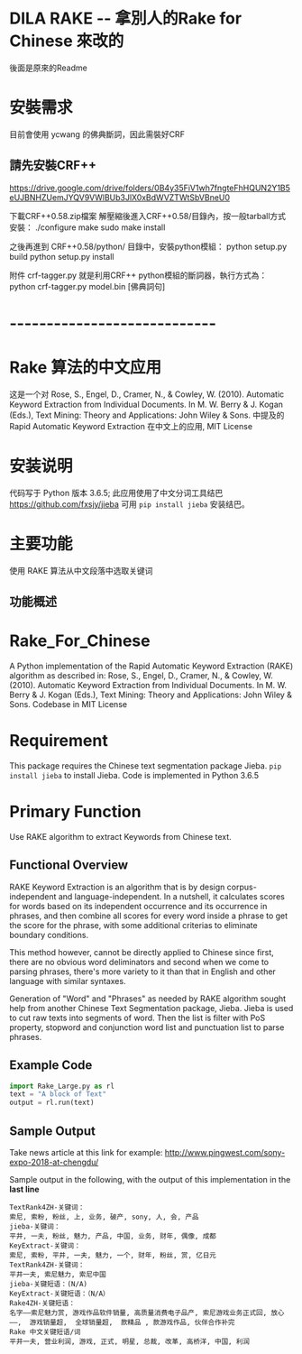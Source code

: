 # DILA RAKE -- 拿別人的Rake for Chinese 來改的
後面是原來的Readme

# 安裝需求
目前會使用 ycwang 的佛典斷詞，因此需裝好CRF


## 請先安裝CRF++
https://drive.google.com/drive/folders/0B4y35FiV1wh7fngteFhHQUN2Y1B5eUJBNHZUemJYQV9VWlBUb3JlX0xBdWVZTWtSbVBneU0

下載CRF++0.58.zip檔案
解壓縮後進入CRF++0.58/目錄內，按一般tarball方式安裝：
./configure
make
sudo make install

之後再進到 CRF++0.58/python/ 目錄中，安裝python模組：
python setup.py build
python setup.py install

附件 crf-tagger.py 就是利用CRF++ python模組的斷詞器，執行方式為：
python crf-tagger.py model.bin [佛典詞句]

# ----------------------------

# Rake 算法的中文应用
这是一个对 Rose, S., Engel, D., Cramer, N., & Cowley, W. (2010). Automatic Keyword Extraction from Individual Documents. In M. W. Berry & J. Kogan (Eds.), Text Mining: Theory and Applications: John Wiley & Sons. 中提及的 Rapid Automatic Keyword Extraction 在中文上的应用, MIT License

# 安装说明
代码写于 Python 版本 3.6.5; 此应用使用了中文分词工具结巴 https://github.com/fxsjy/jieba 可用 `pip install jieba` 安装结巴。

# 主要功能
使用 RAKE 算法从中文段落中选取关键词

## 功能概述


# Rake_For_Chinese
A Python implementation of the Rapid Automatic Keyword Extraction (RAKE) algorithm as described in: Rose, S., Engel, D., Cramer, N., & Cowley, W. (2010). Automatic Keyword Extraction from Individual Documents. In M. W. Berry & J. Kogan (Eds.), Text Mining: Theory and Applications: John Wiley & Sons.
Codebase in MIT License

# Requirement
This package requires the Chinese text segmentation package Jieba. `pip install jieba` to install Jieba. Code is implemented in Python 3.6.5

# Primary Function
Use RAKE algorithm to extract Keywords from Chinese text. 

## Functional Overview
RAKE Keyword Extraction is an algorithm that is by design corpus-independent and language-independent. In a nutshell, it calculates scores for words based on its independent occurrence and its occurrence in phrases, and then combine all scores for every word inside a phrase to get the score for the phrase, with some additional criterias to eliminate boundary conditions.

This method however, cannot be directly applied to Chinese since first, there are no obvious word deliminators and second when we come to parsing phrases, there's more variety to it than that in English and other language with similar syntaxes.

Generation of "Word" and "Phrases" as needed by RAKE algorithm sought help from another Chinese Text Segmentation package, Jieba. Jieba is used to cut raw texts into segments of word. Then the list is filter with PoS property, stopword and conjunction word list and punctuation list to parse phrases. 

## Example Code
```python
import Rake_Large.py as rl
text = "A block of Text"
output = rl.run(text)
```

## Sample Output
Take news article at this link for example: http://www.pingwest.com/sony-expo-2018-at-chengdu/

Sample output in the following, with the output of this implementation in the **last line**

```
TextRank4ZH-关键词：
索尼, 索粉, 粉丝, 上, 业务, 破产, sony, 人, 会, 产品
jieba-关键词：
平井, 一夫, 粉丝, 魅力, 产品, 中国, 业务, 财年, 偶像, 成都
KeyExtract-关键词：
索尼, 索粉, 平井, 一夫, 魅力, 一个, 财年, 粉丝, 赏, 亿日元
TextRank4ZH-关键词：
平井一夫, 索尼魅力, 索尼中国
jieba-关键短语：(N/A)
KeyExtract-关键短语：（N/A）
Rake4ZH-关键短语：
名字——索尼魅力赏, 游戏作品软件销量, 高质量消费电子品产, 索尼游戏业务正式回, 放心——,  游戏销量超,  全球销量超,  款精品 , 款游戏作品, 伙伴合作补完
Rake 中文关键短语/词
平井一夫, 营业利润, 游戏, 正式, 明星, 总裁, 改革, 高桥洋, 中国, 利润
```
